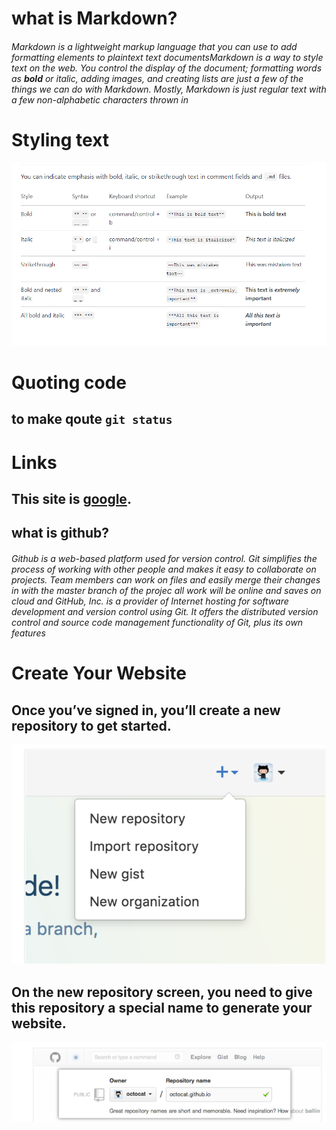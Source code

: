
# what  is Markdown?
###### Markdown is a lightweight markup language that you can use to add formatting elements to plaintext text documentsMarkdown is a way to style text on the web. You control the display of the document; formatting words as **bold** or *italic*, adding images, and creating lists are just a few of the things we can do with Markdown. Mostly, Markdown is just regular text with a few non-alphabetic characters thrown in

# Styling text
![styling](imag/stylin.png)

# Quoting code
## to make qoute `git status`

# Links
## This site is [google](https://www.google.com/).


## what is github?
###### Github is a web-based platform used for version control. Git simplifies the process of working with other people and makes it easy to collaborate on projects. Team members can work on files and easily merge their changes in with the master branch of the projec all work will be online and saves on cloud and GitHub, Inc. is a provider of Internet hosting for software development and version control using Git. It offers the distributed version control and source code management functionality of Git, plus its own features

# Create Your Website
## Once you’ve signed in, you’ll create a new repository to get started.
![creating](imag/creatrepo.png)

## On the new repository screen, you need to give this repository a special name to generate your website.
![give name](imag/givename.png)
